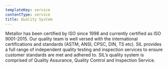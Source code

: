 ```yaml
---
templateKey: service
contentType: service
title: Quality System
---
```

Metallor has been certified by ISO since 1998 and currently certified as ISO 9001-2015. Our quality team is well versed with the international certifications and standards (ASTM, ANSI, CPSC, DIN, TS etc). SIL provides a full range of independent quality testing and inspection services to ensure customer standards are met and adhered to. SIL’s quality system is comprised of Quality Assurance, Quality Control and Inspection Service.